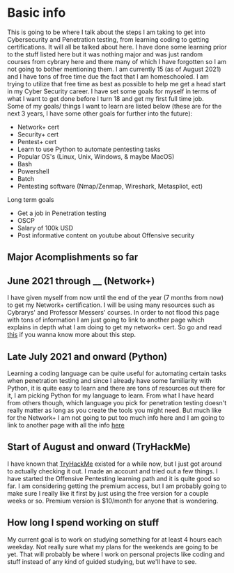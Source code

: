 # Basic info
This is going to be where I talk about the steps I am taking to get into Cybersecurity and Penetration testing, from learning coding to getting certifications. It will all be talked about here. I have done some learning prior to the stuff listed here but it was nothing major and was just random courses from cybrary here and there many of which I have forgotten so I am not going to bother mentioning them. I am currently 15 (as of August 2021) and I have tons of free time due the fact that I am homeschooled. I am trying to utilize that free time as best as possible to help me get a head start in my Cyber Security career. I have set some goals for myself in terms of what I want to get done before I turn 18 and get my first full time job.                                                                                               
Some of my goals/ things I want to learn are listed below (these are for the next 3 years, I have some other goals for further into the future):
* Network+ cert                                                                                                                                                       
* Security+ cert
* Pentest+ cert
* Learn to use Python to automate pentesting tasks
* Popular OS's (Linux, Unix, Windows, & maybe MacOS)
* Bash
* Powershell
* Batch
* Pentesting software (Nmap/Zenmap, Wireshark, Metaspliot, ect)

Long term goals
* Get a job in Penetration testing
* OSCP
* Salary of 100k USD
* Post informative content on youtube about Offensive security

## Major Acomplishments so far

## June 2021 through __ (Network+)
I have given myself from now until the end of the year (7 months from now) to get my Network+ certification. I will be using many resources such as Cybrarys' and Professor Messers' courses. In order to not flood this page with tons of information I am just going to link to another page which explains in depth what I am doing to get my network+ cert. So go and read [this](https://github.com/HiroNewf/Network-Plus) if you wanna know more about this step.

## Late July 2021 and onward (Python)
Learning a coding language can be quite useful for automating certain tasks when penetration testing and since I already have some familiarity with Python, it is quite easy to learn and there are tons of resources out there for it, I am picking Python for my language to learn. From what I have heard from others though, which language you pick for penetration testing doesn't really matter as long as you create the tools you might need. But much like for the Network+ I am not going to put too much info here and I am going to link to another page with all the info [here](https://github.com/HiroNewf/Learning-Python)

## Start of August and onward (TryHackMe)
I have known that [TryHackMe](https://tryhackme.com) existed for a while now, but I just got around to actually checking it out. I made an account and tried out a few things. I have started the Offensive Pentesting learning path and it is quite good so far. I am considering getting the premium access, but I am probably going to make sure I really like it first by just using the free version for a couple weeks or so. Premium version is $10/month for anyone that is wondering.

## How long I spend working on stuff
My current goal is to work on studying something for at least 4 hours each weekday. Not really sure what my plans for the weekends are going to be yet. That will probably be where I work on personal projects like coding and stuff instead of any kind of guided studying, but we'll have to see. 

